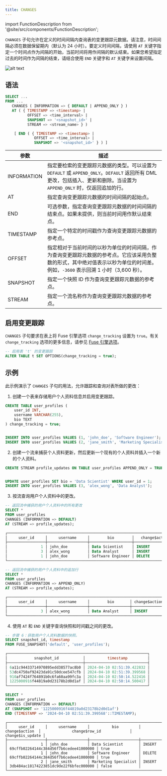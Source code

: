 ```yaml
---
title: CHANGES
---
```


import FunctionDescription from '@site/src/components/FunctionDescription';

<FunctionDescription description="Introduced or updated: v1.2.410"/>

`CHANGES` 子句允许在定义的时间间隔内查询表的变更跟踪元数据。请注意，时间间隔必须在数据保留期内（默认为 24 小时）。要定义时间间隔，请使用 `AT` 关键字指定一个时间点作为间隔的开始，当前时间将用作间隔的默认结束。如果您希望指定过去的时间作为间隔的结束，请结合使用 `END` 关键字和 `AT` 关键字来设置间隔。

![alt text](/img/sql/changes.png)

## 语法

```sql
SELECT ...
FROM ...
   CHANGES ( INFORMATION => { DEFAULT | APPEND_ONLY } )
   AT ( { TIMESTAMP => <timestamp> |
          OFFSET => <time_interval> |
          SNAPSHOT => '<snapshot_id>' |
          STREAM => <stream_name> } )

    [ END ( { TIMESTAMP => <timestamp> |
             OFFSET => <time_interval> |
             SNAPSHOT => '<snapshot_id>' } ) ]
```

| 参数          | 描述                                                                                                                                                                                                                                                                                                                           |
| ----------- | ------------------------------------------------------------------------------------------------------------------------------------------------------------------------------------------------------------------------------------------------------------------------------------------------------------------------------------- |
| INFORMATION | 指定要检索的变更跟踪元数据的类型。可以设置为 `DEFAULT` 或 `APPEND_ONLY`。`DEFAULT` 返回所有 DML 更改，包括插入、更新和删除。当设置为 `APPEND_ONLY` 时，仅返回追加的行。                                                                                                                                                           |
| AT          | 指定查询变更跟踪元数据的时间间隔的起始点。                                                                                                                                                                                                                                                                                         |
| END         | 可选参数，指定查询变更跟踪元数据的时间间隔的结束点。如果未提供，则当前时间用作默认结束点。                                                                                                                                                                                                                                                   |
| TIMESTAMP   | 指定一个特定的时间戳作为查询变更跟踪元数据的参考点。                                                                                                                                                                                                                                                                                       |
| OFFSET      | 指定相对于当前时间的以秒为单位的时间间隔，作为查询变更跟踪元数据的参考点。它应该采用负整数的形式，其中绝对值表示以秒为单位的时间差。例如，`-3600` 表示回溯 1 小时（3,600 秒）。                                                                                                                                                           |
| SNAPSHOT    | 指定一个快照 ID 作为查询变更跟踪元数据的参考点。                                                                                                                                                                                                                                                                                       |
| STREAM      | 指定一个流名称作为查询变更跟踪元数据的参考点。                                                                                                                                                                                                                                                                                       |

## 启用变更跟踪

`CHANGES` 子句要求在表上将 Fuse 引擎选项 `change_tracking` 设置为 `true`。有关 `change_tracking` 选项的更多信息，请参见 [Fuse 引擎选项](/sql/sql-reference/table-engines/fuse#options)。

```sql title='Example:'
-- 启用表 't' 的变更跟踪
ALTER TABLE t SET OPTIONS(change_tracking = true);
```

## 示例

此示例演示了 `CHANGES` 子句的用法，允许跟踪和查询对表所做的更改：

1. 创建一个表来存储用户个人资料信息并启用变更跟踪。

```sql
CREATE TABLE user_profiles (
    user_id INT,
    username VARCHAR(255),
    bio TEXT
) change_tracking = true;


INSERT INTO user_profiles VALUES (1, 'john_doe', 'Software Engineer');
INSERT INTO user_profiles VALUES (2, 'jane_smith', 'Marketing Specialist');
```

2. 创建一个流来捕获个人资料更新，然后更新一个现有的个人资料并插入一个新的个人资料。

```sql
CREATE STREAM profile_updates ON TABLE user_profiles APPEND_ONLY = TRUE;


UPDATE user_profiles SET bio = 'Data Scientist' WHERE user_id = 1;
INSERT INTO user_profiles VALUES (3, 'alex_wong', 'Data Analyst');
```

3. 按流查询用户个人资料中的更改。

```sql
-- 返回流中捕获的用户个人资料中的所有更改
SELECT *
FROM user_profiles
CHANGES (INFORMATION => DEFAULT)
AT (STREAM => profile_updates);

┌───────────────────────────────────────────────────────────────────────────────────────────────────────────────────────────────────────┐
│     user_id     │     username     │        bio        │   change$action  │              change$row_id             │ change$is_update │
├─────────────────┼──────────────────┼───────────────────┼──────────────────┼────────────────────────────────────────┼──────────────────┤
│               1 │ john_doe         │ Data Scientist    │ INSERT           │ 69cffb02264144c384d56f7b6cedee41000000 │ true             │
│               3 │ alex_wong        │ Data Analyst      │ INSERT           │ 59f315c8655c49eab35ba1959e26943000000 │ false            │
│               1 │ john_doe         │ Software Engineer │ DELETE           │ 69cffb02264144c384d56f7b6cedee41000000 │ true             │
└───────────────────────────────────────────────────────────────────────────────────────────────────────────────────────────────────────┘

-- 返回流中捕获的用户个人资料中的追加行
SELECT *
FROM user_profiles
CHANGES (INFORMATION => APPEND_ONLY)
AT (STREAM => profile_updates);

┌───────────────────────────────────────────────────────────────────────────────────────────────────────────────────────────────────┐
│     user_id     │     username     │        bio       │ change$action │ change$is_update │              change$row_id             │
├─────────────────┼──────────────────┼──────────────────┼───────────────┼──────────────────┼────────────────────────────────────────┤
│               3 │ alex_wong        │ Data Analyst     │ INSERT        │ false            │ 59f315c8655c49eab35ba1959e269430000000 │
└───────────────────────────────────────────────────────────────────────────────────────────────────────────────────────────────────┘
```

4. 使用 `AT` 和 `END` 关键字查询快照和时间戳之间的更改。

```sql
-- 步骤 6：获取用户个人资料数据的快照。
SELECT snapshot_id, timestamp
FROM FUSE_SNAPSHOT('default', 'user_profiles');

┌───────────────────────────────────────────────────────────────┐
│            snapshot_id           │          timestamp         │
├──────────────────────────────────┼────────────────────────────┤
│ 6a11c94433714970895edd38577ac8b0 │ 2024-04-10 02:51:39.422832 │
│ 53dc4750af92423da91c50dcee547cfb │ 2024-04-10 02:51:39.399568 │
│ 910af7424f764891b0c6fa60aa99fc3a │ 2024-04-10 02:50:14.522416 │
│ 1225000916f44819a0d23178b2d0d1af │ 2024-04-10 02:50:14.500417 │
└───────────────────────────────────────────────────────────────┘

SELECT *
FROM user_profiles
CHANGES (INFORMATION => DEFAULT)
AT (SNAPSHOT => '1225000916f44819a0d23178b2d0d1af')
END (TIMESTAMP => '2024-04-10 02:51:39.399568'::TIMESTAMP);
```

```
┌──────────────────────────────────────────────────────────────────────────────────────────────────────────────────────────────────────────┐
│     user_id     │     username     │          bio         │   change$action  │              change$row_id             │ change$is_update │
├─────────────────┼──────────────────┼──────────────────────┼──────────────────┼────────────────────────────────────────┼──────────────────┤
│               1 │ john_doe         │ Data Scientist       │ INSERT           │ 69cffb02264144c384d56f7b6cedee41000000 │ true             │
│               1 │ john_doe         │ Software Engineer    │ DELETE           │ 69cffb02264144c384d56f7b6cedee41000000 │ true             │
│               2 │ jane_smith       │ Marketing Specialist │ INSERT           │ 3db484ac18174223851dc9de22f6bfec000000 │ false            │
└──────────────────────────────────────────────────────────────────────────────────────────────────────────────────────────────────────────┘
```
